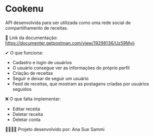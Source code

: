 # Cookenu

API desenvolvida para ser utilizada como uma rede social de compartilhamento de receitas.

🔗 Link da documentação:
https://documenter.getpostman.com/view/19298136/Uz59Myii

✔ O que funciona:
- Cadastro e login de usuários 
- O usuário consegue ver as informações do próprio perfil
- Criação de receitas
- Seguir e deixar de seguir um usuário
- Feed de receitas, que mostram as postagens criadas por usuários seguidos
    

❌ O que falta implementar:
- Editar receita
- Deletar receita
- Deletar conta
    

👩‍💻👨‍💻 Projeto desenvolvido por:
Ana Sue Sammi
